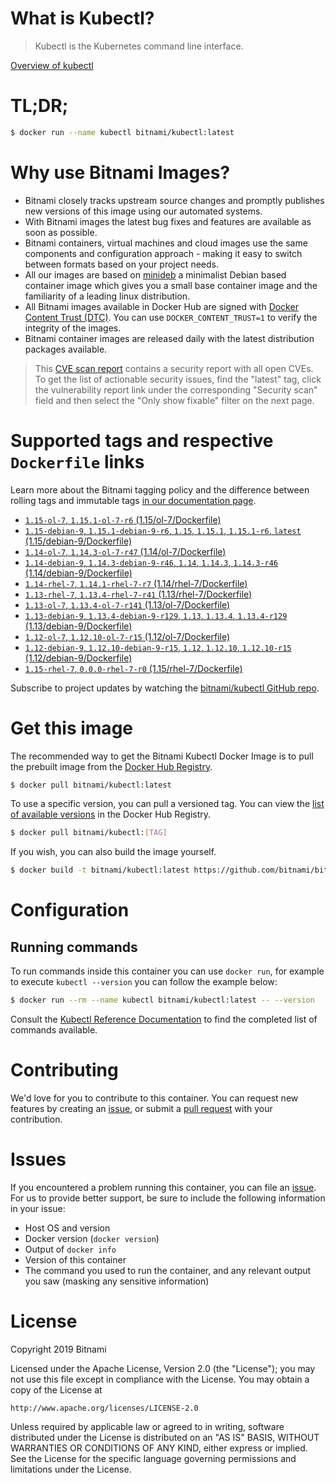 
# What is Kubectl?

> Kubectl is the Kubernetes command line interface.

[Overview of kubectl](https://kubernetes.io/docs/reference/kubectl/overview/)

# TL;DR;

```bash
$ docker run --name kubectl bitnami/kubectl:latest
```

# Why use Bitnami Images?

* Bitnami closely tracks upstream source changes and promptly publishes new versions of this image using our automated systems.
* With Bitnami images the latest bug fixes and features are available as soon as possible.
* Bitnami containers, virtual machines and cloud images use the same components and configuration approach - making it easy to switch between formats based on your project needs.
* All our images are based on [minideb](https://github.com/bitnami/minideb) a minimalist Debian based container image which gives you a small base container image and the familiarity of a leading linux distribution.
* All Bitnami images available in Docker Hub are signed with [Docker Content Trust (DTC)](https://docs.docker.com/engine/security/trust/content_trust/). You can use `DOCKER_CONTENT_TRUST=1` to verify the integrity of the images.
* Bitnami container images are released daily with the latest distribution packages available.


> This [CVE scan report](https://quay.io/repository/bitnami/kubectl?tab=tags) contains a security report with all open CVEs. To get the list of actionable security issues, find the "latest" tag, click the vulnerability report link under the corresponding "Security scan" field and then select the "Only show fixable" filter on the next page.

# Supported tags and respective `Dockerfile` links

Learn more about the Bitnami tagging policy and the difference between rolling tags and immutable tags [in our documentation page](https://docs.bitnami.com/containers/how-to/understand-rolling-tags-containers/).


* [`1.15-ol-7`, `1.15.1-ol-7-r6` (1.15/ol-7/Dockerfile)](https://github.com/bitnami/bitnami-docker-kubectl/blob/1.15.1-ol-7-r6/1.15/ol-7/Dockerfile)
* [`1.15-debian-9`, `1.15.1-debian-9-r6`, `1.15`, `1.15.1`, `1.15.1-r6`, `latest` (1.15/debian-9/Dockerfile)](https://github.com/bitnami/bitnami-docker-kubectl/blob/1.15.1-debian-9-r6/1.15/debian-9/Dockerfile)
* [`1.14-ol-7`, `1.14.3-ol-7-r47` (1.14/ol-7/Dockerfile)](https://github.com/bitnami/bitnami-docker-kubectl/blob/1.14.3-ol-7-r47/1.14/ol-7/Dockerfile)
* [`1.14-debian-9`, `1.14.3-debian-9-r46`, `1.14`, `1.14.3`, `1.14.3-r46` (1.14/debian-9/Dockerfile)](https://github.com/bitnami/bitnami-docker-kubectl/blob/1.14.3-debian-9-r46/1.14/debian-9/Dockerfile)
* [`1.14-rhel-7`, `1.14.1-rhel-7-r7` (1.14/rhel-7/Dockerfile)](https://github.com/bitnami/bitnami-docker-kubectl/blob/1.14.1-rhel-7-r7/1.14/rhel-7/Dockerfile)
* [`1.13-rhel-7`, `1.13.4-rhel-7-r41` (1.13/rhel-7/Dockerfile)](https://github.com/bitnami/bitnami-docker-kubectl/blob/1.13.4-rhel-7-r41/1.13/rhel-7/Dockerfile)
* [`1.13-ol-7`, `1.13.4-ol-7-r141` (1.13/ol-7/Dockerfile)](https://github.com/bitnami/bitnami-docker-kubectl/blob/1.13.4-ol-7-r141/1.13/ol-7/Dockerfile)
* [`1.13-debian-9`, `1.13.4-debian-9-r129`, `1.13`, `1.13.4`, `1.13.4-r129` (1.13/debian-9/Dockerfile)](https://github.com/bitnami/bitnami-docker-kubectl/blob/1.13.4-debian-9-r129/1.13/debian-9/Dockerfile)
* [`1.12-ol-7`, `1.12.10-ol-7-r15` (1.12/ol-7/Dockerfile)](https://github.com/bitnami/bitnami-docker-kubectl/blob/1.12.10-ol-7-r15/1.12/ol-7/Dockerfile)
* [`1.12-debian-9`, `1.12.10-debian-9-r15`, `1.12`, `1.12.10`, `1.12.10-r15` (1.12/debian-9/Dockerfile)](https://github.com/bitnami/bitnami-docker-kubectl/blob/1.12.10-debian-9-r15/1.12/debian-9/Dockerfile)
* [`1.15-rhel-7`, `0.0.0-rhel-7-r0` (1.15/rhel-7/Dockerfile)](https://github.com/bitnami/bitnami-docker-kubectl/blob/0.0.0-rhel-7-r0/1.15/rhel-7/Dockerfile)

Subscribe to project updates by watching the [bitnami/kubectl GitHub repo](https://github.com/bitnami/bitnami-docker-kubectl).

# Get this image

The recommended way to get the Bitnami Kubectl Docker Image is to pull the prebuilt image from the [Docker Hub Registry](https://hub.docker.com/r/bitnami/kubectl).

```bash
$ docker pull bitnami/kubectl:latest
```

To use a specific version, you can pull a versioned tag. You can view the [list of available versions](https://hub.docker.com/r/bitnami/kubectl/tags/) in the Docker Hub Registry.

```bash
$ docker pull bitnami/kubectl:[TAG]
```

If you wish, you can also build the image yourself.

```bash
$ docker build -t bitnami/kubectl:latest https://github.com/bitnami/bitnami-docker-kubectl.git
```

# Configuration

## Running commands

To run commands inside this container you can use `docker run`, for example to execute `kubectl --version` you can follow the example below:

```bash
$ docker run --rm --name kubectl bitnami/kubectl:latest -- --version
```

Consult the [Kubectl Reference Documentation](https://kubernetes.io/docs/reference/generated/kubectl/kubectl-commands) to find the completed list of commands available.

# Contributing

We'd love for you to contribute to this container. You can request new features by creating an [issue](https://github.com/bitnami/bitnami-docker-kubectl/issues), or submit a [pull request](https://github.com/bitnami/bitnami-docker-kubectl/pulls) with your contribution.

# Issues

If you encountered a problem running this container, you can file an [issue](https://github.com/bitnami/bitnami-docker-kubectl/issues). For us to provide better support, be sure to include the following information in your issue:

- Host OS and version
- Docker version (`docker version`)
- Output of `docker info`
- Version of this container
- The command you used to run the container, and any relevant output you saw (masking any sensitive information)

# License

Copyright 2019 Bitnami

Licensed under the Apache License, Version 2.0 (the "License");
you may not use this file except in compliance with the License.
You may obtain a copy of the License at

    http://www.apache.org/licenses/LICENSE-2.0

Unless required by applicable law or agreed to in writing, software
distributed under the License is distributed on an "AS IS" BASIS,
WITHOUT WARRANTIES OR CONDITIONS OF ANY KIND, either express or implied.
See the License for the specific language governing permissions and
limitations under the License.
